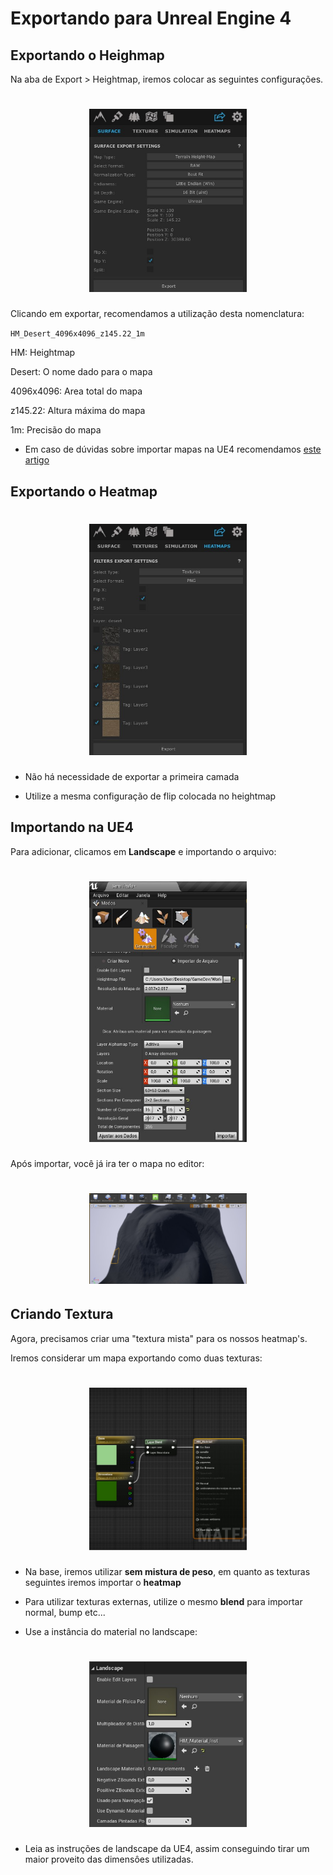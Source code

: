 # Exportando para Unreal Engine 4

## Exportando o Heighmap

Na aba de Export > Heightmap, iremos colocar as seguintes configurações.

<h1 align="center">
  <img src="../../assets/export.jpg" alt="" width="50%">
</h1>

Clicando em exportar, recomendamos a utilização desta nomenclatura:

`HM_Desert_4096x4096_z145.22_1m`

HM: Heightmap

Desert: O nome dado para o mapa

4096x4096: Area total do mapa

z145.22: Altura máxima do mapa

1m: Precisão do mapa

* Em caso de dúvidas sobre importar mapas na UE4 recomendamos [este artigo](https://www.worldofleveldesign.com/categories/ue4/landscape-heightmap-guide.php)

## Exportando o Heatmap

<h1 align="center">
  <img src="../../assets/exportheatmap.jpg" alt="" width="50%">
</h1>

* Não há necessidade de exportar a primeira camada

* Utilize a mesma configuração de flip colocada no heightmap

## Importando na UE4

Para adicionar, clicamos em **Landscape** e importando o arquivo:

<h1 align="center">
  <img src="../../assets/unreallandscape.jpg" alt="" width="50%">
</h1>

Após importar, você já ira ter o mapa no editor:

<h1 align="center">
  <img src="../../assets/unrealmap.jpg" alt="" width="50%">
</h1>

## Criando Textura

Agora, precisamos criar uma "textura mista" para os nossos heatmap's.

Iremos considerar um mapa exportando como duas texturas:

<h1 align="center">
  <img src="../../assets/blueprinttexture.jpg" alt="" width="50%">
</h1>

* Na base, iremos utilizar **sem mistura de peso**, em quanto as texturas seguintes iremos importar o **heatmap**

* Para utilizar texturas externas, utilize o mesmo **blend** para importar normal, bump etc...

* Use a instância do material no landscape:
  
<h1 align="center">
  <img src="../../assets/unrealinstance.jpg" alt="" width="50%">
</h1>

* Leia as instruções de landscape da UE4, assim conseguindo tirar um maior proveito das dimensôes utilizadas.